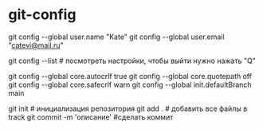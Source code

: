 # git-config

  git config --global user.name "Kate"
  git config --global user.email "catevi@mail.ru"

  git config --list # посмотреть  настройки, чтобы выйти нужно нажать "Q"

  git config --global core.autocrlf true
  git config --global core.quotepath off
  git config --global core.safecrlf warn
  git config --global init.defaultBranch main

  git init # инициализация репозитория
  git add . # добавить все файлы в track
  git commit -m 'описание' #сделать коммит